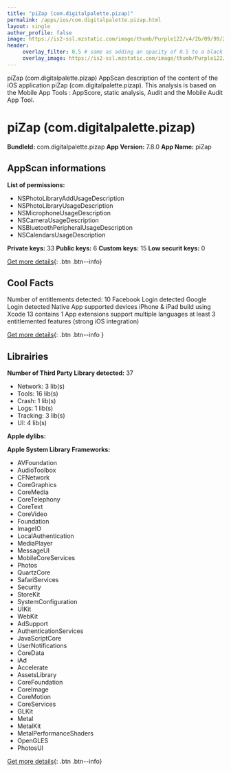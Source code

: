 ```yaml
---
title: "piZap (com.digitalpalette.pizap)"
permalink: /apps/ios/com.digitalpalette.pizap.html
layout: single
author_profile: false
image: https://is2-ssl.mzstatic.com/image/thumb/Purple122/v4/2b/09/99/2b0999d3-07a2-d4df-bcc9-90230f0ed0af/AppIcon-0-1x_U007emarketing-0-7-0-sRGB-85-220.png/512x512bb.jpg
header: 
     overlay_filter: 0.5 # same as adding an opacity of 0.5 to a black background
     overlay_image: https://is2-ssl.mzstatic.com/image/thumb/Purple122/v4/2b/09/99/2b0999d3-07a2-d4df-bcc9-90230f0ed0af/AppIcon-0-1x_U007emarketing-0-7-0-sRGB-85-220.png/512x512bb.jpg
---
```

piZap (com.digitalpalette.pizap) AppScan description of the content of the iOS application piZap (com.digitalpalette.pizap). This analysis is based on the Mobile App Tools : AppScore, static analysis, Audit and the Mobile Audit App Tool.

# piZap (com.digitalpalette.pizap)

**BundleId:** com.digitalpalette.pizap
**App Version:** 7.8.0
**App Name:** piZap


## AppScan informations 

**List of permissions:** 
- NSPhotoLibraryAddUsageDescription
- NSPhotoLibraryUsageDescription
- NSMicrophoneUsageDescription
- NSCameraUsageDescription
- NSBluetoothPeripheralUsageDescription
- NSCalendarsUsageDescription
  
  
**Private keys:** 33
**Public keys:** 6
**Custom keys:** 15
**Low securit keys:** 0
  
[Get more details](/pricing.html){: .btn .btn--info}

## Cool Facts

Number of entitlements detected: 10
Facebook Login detected
Google Login detected
Native App
supported devices iPhone & iPad
build using Xcode 13
contains 1 App extensions
support multiple languages
at least 3 entitlemented features (strong iOS integration)
  
[Get more details](/pricing.html){: .btn .btn--info }

## Librairies 
**Number of Third Party Library detected:** 37
- Network: 3 lib(s)
- Tools: 16 lib(s)
- Crash: 1 lib(s)
- Logs: 1 lib(s)
- Tracking: 3 lib(s)
- UI: 4 lib(s)


**Apple dylibs:**


**Apple System Library Frameworks:**
- AVFoundation
- AudioToolbox
- CFNetwork
- CoreGraphics
- CoreMedia
- CoreTelephony
- CoreText
- CoreVideo
- Foundation
- ImageIO
- LocalAuthentication
- MediaPlayer
- MessageUI
- MobileCoreServices
- Photos
- QuartzCore
- SafariServices
- Security
- StoreKit
- SystemConfiguration
- UIKit
- WebKit
- AdSupport
- AuthenticationServices
- JavaScriptCore
- UserNotifications
- CoreData
- iAd
- Accelerate
- AssetsLibrary
- CoreFoundation
- CoreImage
- CoreMotion
- CoreServices
- GLKit
- Metal
- MetalKit
- MetalPerformanceShaders
- OpenGLES
- PhotosUI


  
[Get more details](/pricing.html){: .btn .btn--info}

